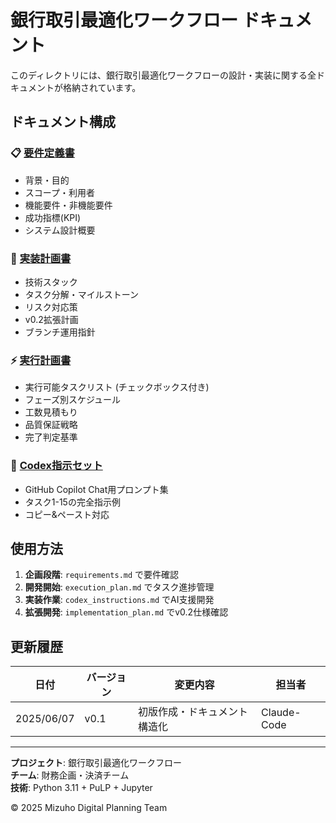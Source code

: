 # 銀行取引最適化ワークフロー ドキュメント

このディレクトリには、銀行取引最適化ワークフローの設計・実装に関する全ドキュメントが格納されています。

## ドキュメント構成

### 📋 [要件定義書](./requirements.md)
- 背景・目的
- スコープ・利用者
- 機能要件・非機能要件
- 成功指標(KPI)
- システム設計概要

### 🚀 [実装計画書](./implementation_plan.md)
- 技術スタック
- タスク分解・マイルストーン
- リスク対応策
- v0.2拡張計画
- ブランチ運用指針

### ⚡ [実行計画書](./execution_plan.md)
- 実行可能タスクリスト (チェックボックス付き)
- フェーズ別スケジュール
- 工数見積もり
- 品質保証戦略
- 完了判定基準

### 🤖 [Codex指示セット](./codex_instructions.md)
- GitHub Copilot Chat用プロンプト集
- タスク1-15の完全指示例
- コピー&ペースト対応

## 使用方法

1. **企画段階**: `requirements.md` で要件確認
2. **開発開始**: `execution_plan.md` でタスク進捗管理
3. **実装作業**: `codex_instructions.md` でAI支援開発
4. **拡張開発**: `implementation_plan.md` でv0.2仕様確認

## 更新履歴

| 日付 | バージョン | 変更内容 | 担当者 |
|------|----------|----------|--------|
| 2025/06/07 | v0.1 | 初版作成・ドキュメント構造化 | Claude-Code |

---

**プロジェクト**: 銀行取引最適化ワークフロー  
**チーム**: 財務企画・決済チーム  
**技術**: Python 3.11 + PuLP + Jupyter

© 2025 Mizuho Digital Planning Team